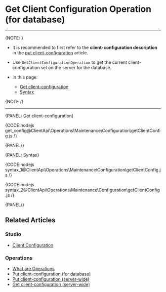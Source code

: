 # Get Client Configuration Operation <br> (for database)

---

{NOTE: }

* It is recommended to first refer to the __client-configuration description__ in the [put client-configuration](../../../../client-api/operations/maintenance/configuration/put-client-configuration) article.

* Use `GetClientConfigurationOperation` to get the current client-configuration set on the server for the database.

* In this page:
    * [Get client-configuration](../../../../client-api/operations/maintenance/configuration/get-client-configuration#get-client-configuration)
    * [Syntax](../../../../client-api/operations/maintenance/configuration/get-client-configuration#syntax)

{NOTE /}

---

{PANEL: Get client-configuration}

{CODE:nodejs get_config@ClientApi\Operations\Maintenance\Configuration\getClientConfig.js /}

{PANEL/}

{PANEL: Syntax}

{CODE:nodejs syntax_1@ClientApi\Operations\Maintenance\Configuration\getClientConfig.js /}

{CODE:nodejs syntax_2@ClientApi\Operations\Maintenance\Configuration\getClientConfig.js /}

{PANEL/}

## Related Articles

### Studio

- [Client Configuration](../../../../studio/server/client-configuration)

### Operations

- [What are Operations](../../../../client-api/operations/what-are-operations)
- [Put client-configuration (for database)](../../../../client-api/operations/maintenance/configuration/put-client-configuration)
- [Put client-configuration (server-wide)](../../../../client-api/operations/server-wide/configuration/put-serverwide-client-configuration)
- [Get client-configuration (server-wide)](../../../../client-api/operations/server-wide/configuration/get-serverwide-client-configuration)
